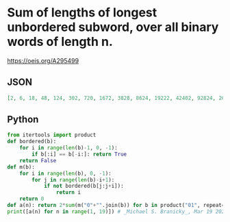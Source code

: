 # Sum of lengths of longest unbordered subword, over all binary words of length n\.
https://oeis.org/A295499
## JSON
```JSON
[2, 6, 18, 48, 124, 302, 720, 1672, 3828, 8624, 19222, 42402, 92824, 201730, 435848, 936548, 2003292, 4267162, 9056642, 19158430, 40409800, 85006554, 178392666, 373546760, 780628626, 1628332454, 3390841918, 7050048360, 14636882444, 30347358688, 62842024406]
```
## Python
```Python
from itertools import product
def bordered(b):
    for i in range(len(b)-1, 0, -1):
        if b[:i] == b[-i:]: return True
    return False
def m(b):
    for i in range(len(b), 0, -1):
        for j in range(len(b)-i+1):
            if not bordered(b[j:j+i]):
                return i
    return 0
def a(n): return 2*sum(m("0"+"".join(b)) for b in product("01", repeat=n-1))
print([a(n) for n in range(1, 19)]) # _Michael S. Branicky_, Mar 19 2022
```
